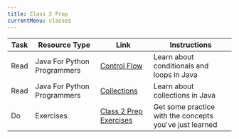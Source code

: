 ```yaml
---
title: Class 2 Prep
currentMenu: classes
---
```


Task | Resource Type | Link | Instructions
|----|---------------|------|-------------|
Read | Java For Python Programmers | [Control Flow](../../java4python/control-flow/) | Learn about conditionals and loops in Java
Read | Java For Python Programmers | [Collections](../../java4python/data-structures-and-collections/) | Learn about collections in Java
Do | Exercises | [Class 2 Prep Exercises](exercises.html) | Get some practice with the concepts you've just learned
